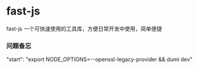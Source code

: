 # fast-js
fast-js 一个可快速使用的工具库，方便日常开发中使用，简单便捷

### 问题备忘
"start": "export NODE_OPTIONS=--openssl-legacy-provider && dumi dev"
